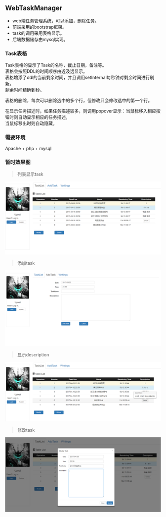 ## WebTaskManager

- web端任务管理系统，可以添加，删除任务。
- 前端采用的bootstrap框架。<br>
- task的调用采用表格显示。<br>
- 后端数据储存由mysql实现。<br>

### Task表格
Task表格的显示了Task的名称，截止日期，备注等。<br>
表格会按照DDL的时间顺序由近及远显示。<br>
表格增添了ddl的当前剩余时间，并且调用setInternal每秒钟对剩余时间进行刷新。<br>
剩余时间精确到秒。<br>

表格的删除，每次可以删除选中的多个行，但修改只会修改选中的第一个行。<br>

在显示任务描述时，如果任务描述较多，则调用popover显示：当鼠标移入相应按钮时则自动显示相应的任务描述，<br>
当鼠标移出时则自动隐藏。


### 需要环境
Apache + php + mysql

### 暂时效果图
> 列表显示task

![](https://github.com/TaiyouDong/WebTaskManager/blob/master/image/picture1.png)
<br>

> 添加task

![](https://github.com/TaiyouDong/WebTaskManager/blob/master/image/picture2.png)
<br>

> 显示description

![](https://github.com/TaiyouDong/WebTaskManager/blob/master/image/picture3.png)
<br>

> 修改task

![](https://github.com/TaiyouDong/WebTaskManager/blob/master/image/picture4.PNG)
<br>


